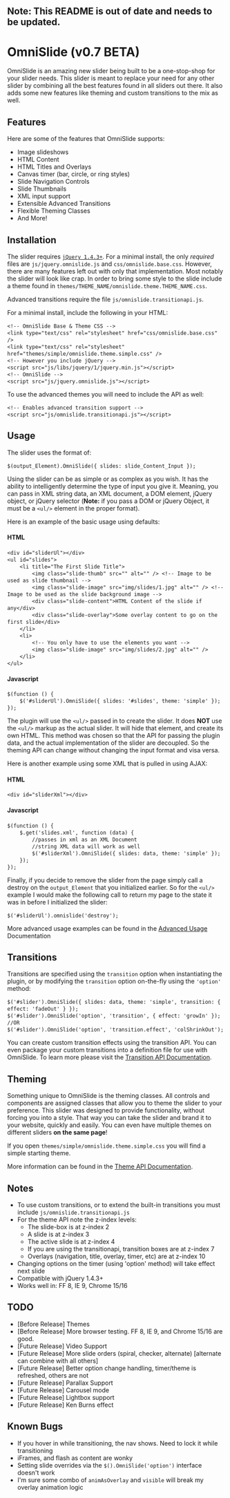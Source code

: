 ## Note: This README is out of date and needs to be updated.

# OmniSlide (v0.7 BETA)

OmniSlide is an amazing new slider being built to be a one-stop-shop for your slider needs. This slider is meant to replace your need for any other slider by combining all the best features found in all sliders out there. It also adds some new features like theming and custom transitions to the mix as well.

## Features

Here are some of the features that OmniSlide supports:

* Image slideshows
* HTML Content
* HTML Titles and Overlays
* Canvas timer (bar, circle, or ring styles)
* Slide Navigation Controls
* Slide Thumbnails
* XML input support
* Extensible Advanced Transitions
* Flexible Theming Classes
* And More!

## Installation

The slider requires [`jQuery 1.4.3+`](http://jquery.com/). For a minimal install, the only *required* files are `js/jquery.omnislide.js` and `css/omnislide.base.css`. However, there are many features left out with only that implementation. Most notably the slider will look like crap. In order to bring some style to the slide include a theme found in `themes/THEME_NAME/omnislide.theme.THEME_NAME.css`. 

Advanced transitions require the file `js/omnislide.transitionapi.js`.

For a minimal install, include the following in your HTML:

	<!-- OmniSlide Base & Theme CSS -->
	<link type="text/css" rel="stylesheet" href="css/omnislide.base.css" />
	<link type="text/css" rel="stylesheet" href="themes/simple/omnislide.theme.simple.css" />
	<!-- However you include jQuery -->
    <script src="js/libs/jquery/1/jquery.min.js"></script>
	<!-- OmniSlide -->
	<script src="js/jquery.omnislide.js"></script>

To use the advanced themes you will need to include the API as well:

	<!-- Enables advanced transition support -->
	<script src="js/omnislide.transitionapi.js"></script>

## Usage

The slider uses the format of:

	$(output_Element).OmniSlide({ slides: slide_Content_Input });

Using the slider can be as simple or as complex as you wish. It has the ability to intelligently determine the type of input you give it. Meaning, you can pass in XML string data, an XML document, a DOM element, jQuery object, or jQuery selector (__Note:__ if you pass a DOM or jQuery Object, it must be a `<ul/>` element in the proper format). 

Here is an example of the basic usage using defaults:

#### HTML

	<div id="sliderUl"></div>
    <ul id="slides">
        <li title="The First Slide Title">
            <img class="slide-thumb" src="" alt="" /> <!-- Image to be used as slide thumbnail -->
            <img class="slide-image" src="img/slides/1.jpg" alt="" /> <!-- Image to be used as the slide background image -->
            <div class="slide-content">HTML Content of the slide if any</div>
            <div class="slide-overlay">Some overlay content to go on the first slide</div>
        </li>
        <li>
			<!-- You only have to use the elements you want -->
            <img class="slide-image" src="img/slides/2.jpg" alt="" />
        </li>
	</ul>

#### Javascript

	$(function () {
		$('#sliderUl').OmniSlide({ slides: '#slides', theme: 'simple' });
	});

The plugin will use the `<ul/>` passed in to create the slider. It does __NOT__ use the `<ul/>` markup as the actual slider. It will hide that element, and create its own HTML. This method was chosen so that the API for passing the plugin data, and the actual implementation of the slider are decoupled. So the theming API can change without changing the input format and visa versa.

Here is another example using some XML that is pulled in using AJAX:

#### HTML

	<div id="sliderXml"></div>

#### Javascript

	$(function () {
		$.get('slides.xml', function (data) {
			//passes in xml as an XML Document
			//string XML data will work as well
            $('#sliderXml').OmniSlide({ slides: data, theme: 'simple' });
        });
	});

Finally, if you decide to remove the slider from the page simply call a destroy on the `output_Element` that you initialized earlier. So for the `<ul/>` example I would make the following call to return my page to the state it was in before I initialized the slider:

	$('#sliderUl').omnislide('destroy');

More advanced usage examples can be found in the [Advanced Usage](#) Documentation

## Transitions

Transitions are specified using the `transition` option when instantiating the plugin, or by modifying the `transition` option on-the-fly using the `'option'` method:

	$('#slider').OmniSlide({ slides: data, theme: 'simple', transition: { effect: 'fadeOut' } });
	$('#slider').OmniSlide('option', 'transition', { effect: 'growIn' });
	//OR
	$('#slider').OmniSlide('option', 'transition.effect', 'colShrinkOut');

You can create custom transition effects using the transition API. You can even package your custom transitions into a definition file for use with OmniSlide. To learn more please visit the [Transition API Documentation](#).

## Theming

Something unique to OmniSlide is the theming classes. All controls and components are assigned classes that allow you to theme the slider to your preference. This slider was designed to provide functionality, without forcing you into a style. That way you can take the slider and brand it to your website, quickly and easily. You can even have multiple themes on different sliders **on the same page**!

If you open `themes/simple/omnislide.theme.simple.css` you will find a simple starting theme.

More information can be found in the [Theme API Documentation](#).

## Notes

* To use custom transitions, or to extend the built-in transitions you must include `js/omnislide.transitionapi.js`
* For the theme API note the z-index levels:
    * The slide-box is at z-index 2
	* A slide is at z-index 3
	* The active slide is at z-index 4
	* If you are using the transitionapi, transition boxes are at z-index 7
	* Overlays (navigation, title, overlay, timer, etc) are at z-index 10
* Changing options on the timer (using 'option' method) will take effect next slide
* Compatible with jQuery 1.4.3+
* Works well in: FF 8, IE 9, Chrome 15/16

## TODO

* [Before Release] Themes
* [Before Release] More browser testing. FF 8, IE 9, and Chrome 15/16 are good.
* [Future Release] Video Support
* [Future Release] More slide orders (spiral, checker, alternate) [alternate can combine with all others]
* [Future Release] Better option change handling, timer/theme is refreshed, others are not
* [Future Release] Parallax Support
* [Future Release] Carousel mode
* [Future Release] Lightbox support
* [Future Release] Ken Burns effect

## Known Bugs
* If you hover in while transitioning, the nav shows. Need to lock it while transitioning
* iFrames, and flash as content are wonky
* Setting slide overrides via the `$().OmniSlide('option')` interface doesn't work
* I'm sure some combo of `animAsOverlay` and `visible` will break my overlay animation logic